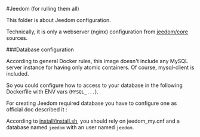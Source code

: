 #Jeedom (for rulling them all)

This folder is about Jeedom configuration.

Technically, it is only a webserver (nginx) configuration from [jeedom/core](https://github.com/jeedom/core) sources.

###Database configuration

According to general Docker rules, this image doesn't include any MySQL server instance for having only atomic containers. Of course, mysql-client is included.

So you could configure how to access to your database in the following Dockerfile with ENV vars (`MYSQL_...`). 

For creating Jeedom required database you have to configure one as official doc described it :

According to [install/install.sh](https://github.com/jeedom/core/blob/beta/install/install.sh), you should rely on jeedom_my.cnf and a database named `jeedom` with an user named `jeedom`.
